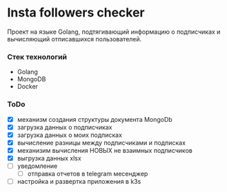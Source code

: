 # Insta followers checker

Проект на языке Golang, подтягивающий информацию о подписчиках и вычисляющий отписавшихся пользователей.

### Стек технологий

- Golang
- MongoDB
- Docker

### ToDo

- [x] механизм создания структуры документа MongoDb
- [x] загрузка данных о подписчиках
- [x] загрузка данных о моих подписках
- [x] вычисление разницы между подписчиками и подписках
- [x] механизим вычисления НОВЫХ не взаимных подписчиков
- [x] выгрузка данных xlsx
- [ ] уведомление
    - [ ] отправка отчетов в telegram месенджер
- [ ] настройка и развертка приложения в k3s 
